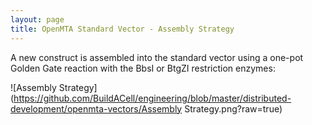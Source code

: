 ```yaml
---
layout: page
title: OpenMTA Standard Vector - Assembly Strategy
---
```


A new construct is assembled into the standard vector using a one-pot Golden Gate reaction with the BbsI or BtgZI restriction enzymes:

![Assembly Strategy](https://github.com/BuildACell/engineering/blob/master/distributed-development/openmta-vectors/Assembly Strategy.png?raw=true)

